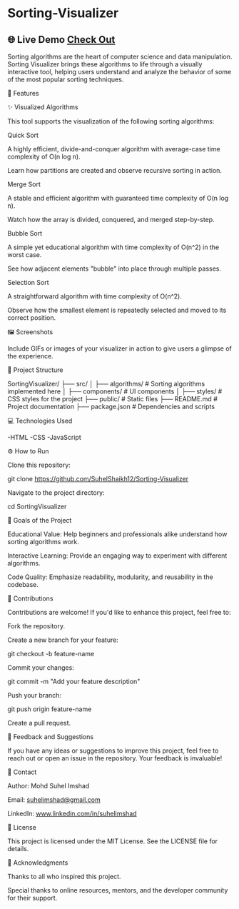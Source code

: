 # Sorting-Visualizer
## 🌐 Live Demo   [Check Out](https://nahmad231.github.io/Sorting-Visualizer/) 


Sorting algorithms are the heart of computer science and data manipulation. Sorting Visualizer brings these algorithms to life through a visually interactive tool, helping users understand and analyze the behavior of some of the most popular sorting techniques.

🚀 Features

✨ Visualized Algorithms

This tool supports the visualization of the following sorting algorithms:

Quick Sort

A highly efficient, divide-and-conquer algorithm with average-case time complexity of O(n log n).

Learn how partitions are created and observe recursive sorting in action.

Merge Sort

A stable and efficient algorithm with guaranteed time complexity of O(n log n).

Watch how the array is divided, conquered, and merged step-by-step.

Bubble Sort

A simple yet educational algorithm with time complexity of O(n^2) in the worst case.

See how adjacent elements "bubble" into place through multiple passes.

Selection Sort

A straightforward algorithm with time complexity of O(n^2).

Observe how the smallest element is repeatedly selected and moved to its correct position.

🖼️ Screenshots

Include GIFs or images of your visualizer in action to give users a glimpse of the experience.

📂 Project Structure

SortingVisualizer/
├── src/
│   ├── algorithms/        # Sorting algorithms implemented here
│   ├── components/        # UI components
│   ├── styles/            # CSS styles for the project
├── public/                # Static files
├── README.md              # Project documentation
├── package.json           # Dependencies and scripts

💻 Technologies Used

-HTML
-CSS
-JavaScript

⚙️ How to Run

Clone this repository:

git clone https://github.com/SuhelShaikh12/Sorting-Visualizer

Navigate to the project directory:

cd SortingVisualizer


🎯 Goals of the Project

Educational Value: Help beginners and professionals alike understand how sorting algorithms work.

Interactive Learning: Provide an engaging way to experiment with different algorithms.

Code Quality: Emphasize readability, modularity, and reusability in the codebase.

🤝 Contributions

Contributions are welcome! If you'd like to enhance this project, feel free to:

Fork the repository.

Create a new branch for your feature:

git checkout -b feature-name

Commit your changes:

git commit -m "Add your feature description"

Push your branch:

git push origin feature-name

Create a pull request.

🌟 Feedback and Suggestions

If you have any ideas or suggestions to improve this project, feel free to reach out or open an issue in the repository. Your feedback is invaluable!

📧 Contact

Author: Mohd Suhel Imshad

Email: suhelimshad@gmail.com

LinkedIn: www.linkedin.com/in/suhelimshad

📜 License

This project is licensed under the MIT License. See the LICENSE file for details.

🙌 Acknowledgments

Thanks to all who inspired this project.

Special thanks to online resources, mentors, and the developer community for their support.
